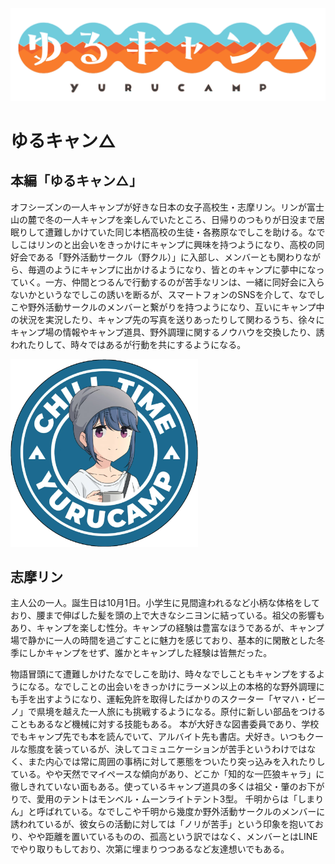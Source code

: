 ![](1200px-Yuru_Camp_Heya_logo.svg.png)
# ゆるキャン△

## 本編「ゆるキャン△」

オフシーズンの一人キャンプが好きな日本の女子高校生・志摩リン。リンが富士山の麓で冬の一人キャンプを楽しんでいたところ、日帰りのつもりが日没まで居眠りして遭難しかけていた同じ本栖高校の生徒・各務原なでしこを助ける。なでしこはリンのと出会いをきっかけにキャンプに興味を持つようになり、高校の同好会である「野外活動サークル（野クル）」に入部し、メンバーとも関わりながら、毎週のようにキャンプに出かけるようになり、皆とのキャンプに夢中になっていく。一方、仲間とつるんで行動するのが苦手なリンは、一緒に同好会に入らないかというなでしこの誘いを断るが、スマートフォンのSNSを介して、なでしこや野外活動サークルのメンバーと繋がりを持つようになり、互いにキャンプ中の状況を実況したり、キャンプ先の写真を送りあったりして関わるうち、徐々にキャンプ場の情報やキャンプ道具、野外調理に関するノウハウを交換したり、誘われたりして、時々ではあるが行動を共にするようになる。

![](yuru-camp-rin-shima-chill-time-sticker-727795.1.png)
## 志摩リン

主人公の一人。誕生日は10月1日。小学生に見間違われるなど小柄な体格をしており、腰まで伸ばした髪を頭の上で大きなシニヨンに結っている。祖父の影響もあり、キャンプを楽しむ性分。キャンプの経験は豊富なほうであるが、キャンプ場で静かに一人の時間を過ごすことに魅力を感じており、基本的に閑散とした冬季にしかキャンプをせず、誰かとキャンプした経験は皆無だった。

物語冒頭にて遭難しかけたなでしこを助け、時々なでしこともキャンプをするようになる。なでしことの出会いをきっかけにラーメン以上の本格的な野外調理にも手を出すようになり、運転免許を取得したばかりのスクーター「ヤマハ・ビーノ」で県境を越えた一人旅にも挑戦するようになる。原付に新しい部品をつけることもあるなど機械に対する技能もある。
本が大好きな図書委員であり、学校でもキャンプ先でも本を読んでいて、アルバイト先も書店。犬好き。いつもクールな態度を装っているが、決してコミュニケーションが苦手というわけではなく、また内心では常に周囲の事柄に対して悪態をついたり突っ込みを入れたりしている。やや天然でマイペースな傾向があり、どこか「知的な一匹狼キャラ」に徹しきれていない面もある。使っているキャンプ道具の多くは祖父・肇のお下がりで、愛用のテントはモンベル・ムーンライトテント3型。
千明からは「しまりん」と呼ばれている。なでしこや千明から幾度か野外活動サークルのメンバーに誘われているが、彼女らの活動に対しては「ノリが苦手」という印象を抱いており、やや距離を置いているものの、孤高という訳ではなく、メンバーとはLINEでやり取りもしており、次第に埋まりつつあるなど友達想いでもある。

